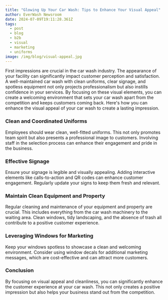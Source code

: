 ```yaml
---
title: "Glowing Up Your Car Wash: Tips to Enhance Your Visual Appeal"
author: EverWash Newsroom
date: 2024-07-09T19:11:28.361Z
tags:
  - post
  - blog
  - b2b
  - visual
  - marketing
  - uniforms
image: /img/blog/visual-appeal.jpg
---
```

First impressions are crucial in the car wash industry. The appearance of your facility can significantly impact customer perception and satisfaction. A well-maintained car wash with clean uniforms, clear signage, and spotless equipment not only projects professionalism but also instills confidence in your services. By focusing on these visual elements, you can create a welcoming environment that sets your car wash apart from the competition and keeps customers coming back. Here's how you can enhance the visual appeal of your car wash to create a lasting impression.

### **Clean and Coordinated Uniforms**

Employees should wear clean, well-fitted uniforms. This not only promotes team spirit but also presents a professional image to customers. Involving staff in the selection process can enhance their engagement and pride in the business.

### **Effective Signage**

Ensure your signage is legible and visually appealing. Adding interactive elements like calls-to-action and QR codes can enhance customer engagement. Regularly update your signs to keep them fresh and relevant.

### **Maintain Clean Equipment and Property**

Regular cleaning and maintenance of your equipment and property are crucial. This includes everything from the car wash machinery to the waiting area. Clean windows, tidy landscaping, and the absence of trash all contribute to a positive customer experience.

### **Leveraging Windows for Marketing**

Keep your windows spotless to showcase a clean and welcoming environment. Consider using window decals for additional marketing messages, which are cost-effective and can attract more customers.

### **Conclusion**

By focusing on visual appeal and cleanliness, you can significantly enhance the customer experience at your car wash. This not only creates a positive impression but also helps your business stand out from the competition.